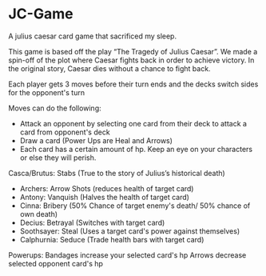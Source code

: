 # JC-Game
A julius caesar card game that sacrificed my sleep.

This game is based off the play “The Tragedy of Julius Caesar”. We made a spin-off of the plot where Caesar fights back in order to achieve victory. In the original story, Caesar dies without a chance to fight back.

Each player gets 3 moves before their turn ends and the decks switch sides for the opponent's turn

Moves can do the following:
- Attack an opponent by selecting one card from their deck to attack a card from opponent's deck
- Draw a card (Power Ups are Heal and Arrows) 
- Each card has a certain amount of hp. Keep an eye on your characters or else they will perish.



Casca/Brutus: Stabs (True to the story of Julius’s historical death)
- Archers: Arrow Shots (reduces health of target card)
- Antony: Vanquish (Halves the health of target card)
- Cinna: Bribery (50% Chance of target enemy's death/ 50% chance of own death)
- Decius: Betrayal (Switches with target card)
- Soothsayer: Steal (Uses a target card's power against themselves)
- Calphurnia: Seduce (Trade health bars with target card)

Powerups:
Bandages increase your selected card's hp
Arrows decrease selected opponent card's hp



